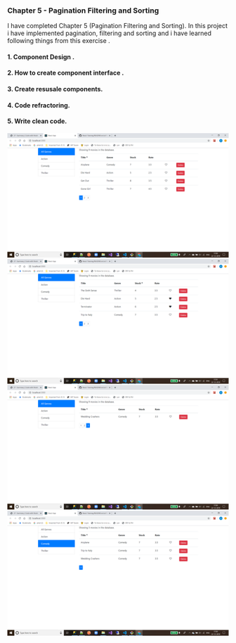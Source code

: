 ### Chapter 5 - Pagination Filtering and Sorting

I have completed Chapter 5 (Pagination Filtering and Sorting). In this project i have implemented pagination, filtering and sorting and i have learned following things from this exercise .

#### 1. Component Design .
#### 2. How to create component interface .
#### 3. Create resusale components. 
#### 4. Code refractoring.
#### 5. Write clean code.

![Screenshots](https://github.com/amit112/React-Training/blob/Pagination-Filtering-and-Sorting/ScreenShots/chapter-5/Screenshot1.png)
![Screenshots](https://github.com/amit112/React-Training/blob/Pagination-Filtering-and-Sorting/ScreenShots/chapter-5/Screenshot2.png)
![Screenshots](https://github.com/amit112/React-Training/blob/Pagination-Filtering-and-Sorting/ScreenShots/chapter-5/Screenshot3.png)
![Screenshots](https://github.com/amit112/React-Training/blob/Pagination-Filtering-and-Sorting/ScreenShots/chapter-5/Screenshot4.png)
